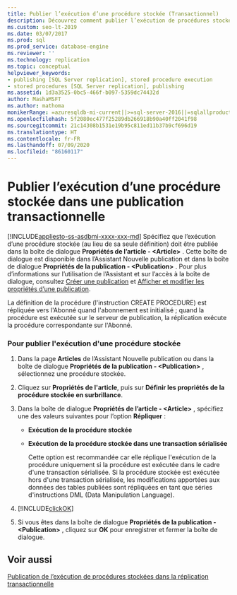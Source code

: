 ```yaml
---
title: Publier l’exécution d’une procédure stockée (Transactionnel)
description: Découvrez comment publier l’exécution de procédures stockées à l’aide de SQL Server Management Studio.
ms.custom: seo-lt-2019
ms.date: 03/07/2017
ms.prod: sql
ms.prod_service: database-engine
ms.reviewer: ''
ms.technology: replication
ms.topic: conceptual
helpviewer_keywords:
- publishing [SQL Server replication], stored procedure execution
- stored procedures [SQL Server replication], publishing
ms.assetid: 1d3a3525-0bc5-466f-b097-5359dc74432d
author: MashaMSFT
ms.author: mathoma
monikerRange: =azuresqldb-mi-current||>=sql-server-2016||=sqlallproducts-allversions
ms.openlocfilehash: 5f2080ec477f25289db266918b90a40ff2041f98
ms.sourcegitcommit: 21c14308b1531e19b95c811ed11b37b9cf696d19
ms.translationtype: HT
ms.contentlocale: fr-FR
ms.lasthandoff: 07/09/2020
ms.locfileid: "86160117"
---
```

# <a name="publish-execution-of-stored-procedure-in-transactional-publication"></a>Publier l’exécution d’une procédure stockée dans une publication transactionnelle
[!INCLUDE[appliesto-ss-asdbmi-xxxx-xxx-md](../../../includes/applies-to-version/sql-asdbmi.md)]
  Spécifiez que l’exécution d’une procédure stockée (au lieu de sa seule définition) doit être publiée dans la boîte de dialogue **Propriétés de l’article - \<Article>** . Cette boîte de dialogue est disponible dans l’Assistant Nouvelle publication et dans la boîte de dialogue **Propriétés de la publication - \<Publication>** . Pour plus d’informations sur l’utilisation de l’Assistant et sur l’accès à la boîte de dialogue, consultez [Créer une publication](../../../relational-databases/replication/publish/create-a-publication.md) et [Afficher et modifier les propriétés d’une publication](../../../relational-databases/replication/publish/view-and-modify-publication-properties.md).  
  
 La définition de la procédure (l'instruction CREATE PROCEDURE) est répliquée vers l'Abonné quand l'abonnement est initialisé ; quand la procédure est exécutée sur le serveur de publication, la réplication exécute la procédure correspondante sur l'Abonné.  
  
### <a name="to-publish-the-execution-of-a-stored-procedure"></a>Pour publier l'exécution d'une procédure stockée  
  
1.  Dans la page **Articles** de l’Assistant Nouvelle publication ou dans la boîte de dialogue **Propriétés de la publication - \<Publication>** , sélectionnez une procédure stockée.  
  
2.  Cliquez sur **Propriétés de l'article**, puis sur **Définir les propriétés de la procédure stockée en surbrillance**.  
  
3.  Dans la boîte de dialogue **Propriétés de l’article - \<Article>** , spécifiez une des valeurs suivantes pour l’option **Répliquer** :  
  
    -   **Exécution de la procédure stockée**  
  
    -   **Exécution de la procédure stockée dans une transaction sérialisée**  
  
         Cette option est recommandée car elle réplique l'exécution de la procédure uniquement si la procédure est exécutée dans le cadre d'une transaction sérialisée. Si la procédure stockée est exécutée hors d'une transaction sérialisée, les modifications apportées aux données des tables publiées sont répliquées en tant que séries d'instructions DML (Data Manipulation Language).  
  
4.  [!INCLUDE[clickOK](../../../includes/clickok-md.md)]  
  
5.  Si vous êtes dans la boîte de dialogue **Propriétés de la publication - \<Publication>** , cliquez sur **OK** pour enregistrer et fermer la boîte de dialogue.  
  
## <a name="see-also"></a>Voir aussi  
 [Publication de l’exécution de procédures stockées dans la réplication transactionnelle](../../../relational-databases/replication/transactional/publishing-stored-procedure-execution-in-transactional-replication.md)  
  
  
